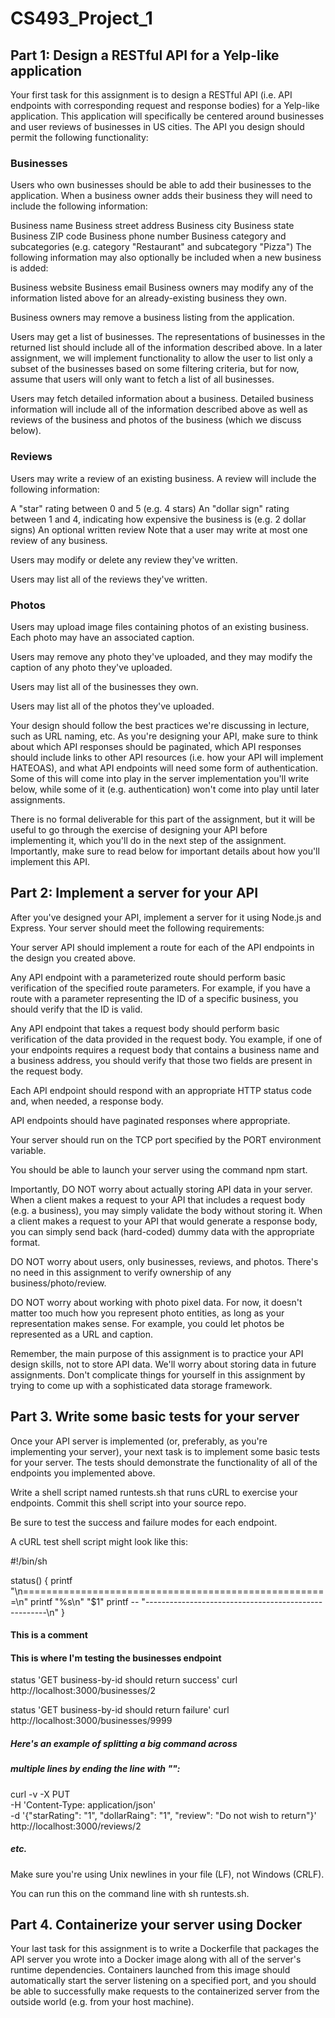 # CS493_Project_1

## Part 1: Design a RESTful API for a Yelp-like application
Your first task for this assignment is to design a RESTful API (i.e. API endpoints with corresponding request and response bodies) for a Yelp-like application. This application will specifically be centered around businesses and user reviews of businesses in US cities. The API you design should permit the following functionality:

### Businesses
Users who own businesses should be able to add their businesses to the application. When a business owner adds their business they will need to include the following information:

Business name
Business street address
Business city
Business state
Business ZIP code
Business phone number
Business category and subcategories (e.g. category "Restaurant" and subcategory "Pizza")
The following information may also optionally be included when a new business is added:

Business website
Business email
Business owners may modify any of the information listed above for an already-existing business they own.

Business owners may remove a business listing from the application.

Users may get a list of businesses. The representations of businesses in the returned list should include all of the information described above. In a later assignment, we will implement functionality to allow the user to list only a subset of the businesses based on some filtering criteria, but for now, assume that users will only want to fetch a list of all businesses.

Users may fetch detailed information about a business. Detailed business information will include all of the information described above as well as reviews of the business and photos of the business (which we discuss below).

### Reviews
Users may write a review of an existing business. A review will include the following information:

A "star" rating between 0 and 5 (e.g. 4 stars)
An "dollar sign" rating between 1 and 4, indicating how expensive the business is (e.g. 2 dollar signs)
An optional written review
Note that a user may write at most one review of any business.

Users may modify or delete any review they've written.

Users may list all of the reviews they've written.

### Photos
Users may upload image files containing photos of an existing business. Each photo may have an associated caption.

Users may remove any photo they've uploaded, and they may modify the caption of any photo they've uploaded.

Users may list all of the businesses they own.

Users may list all of the photos they've uploaded.

Your design should follow the best practices we're discussing in lecture, such as URL naming, etc. As you're designing your API, make sure to think about which API responses should be paginated, which API responses should include links to other API resources (i.e. how your API will implement HATEOAS), and what API endpoints will need some form of authentication. Some of this will come into play in the server implementation you'll write below, while some of it (e.g. authentication) won't come into play until later assignments.

There is no formal deliverable for this part of the assignment, but it will be useful to go through the exercise of designing your API before implementing it, which you'll do in the next step of the assignment. Importantly, make sure to read below for important details about how you'll implement this API.

## Part 2: Implement a server for your API
After you've designed your API, implement a server for it using Node.js and Express. Your server should meet the following requirements:

Your server API should implement a route for each of the API endpoints in the design you created above.

Any API endpoint with a parameterized route should perform basic verification of the specified route parameters. For example, if you have a route with a parameter representing the ID of a specific business, you should verify that the ID is valid.

Any API endpoint that takes a request body should perform basic verification of the data provided in the request body. You example, if one of your endpoints requires a request body that contains a business name and a business address, you should verify that those two fields are present in the request body.

Each API endpoint should respond with an appropriate HTTP status code and, when needed, a response body.

API endpoints should have paginated responses where appropriate.

Your server should run on the TCP port specified by the PORT environment variable.

You should be able to launch your server using the command npm start.

Importantly, DO NOT worry about actually storing API data in your server. When a client makes a request to your API that includes a request body (e.g. a business), you may simply validate the body without storing it. When a client makes a request to your API that would generate a response body, you can simply send back (hard-coded) dummy data with the appropriate format.

DO NOT worry about users, only businesses, reviews, and photos. There's no need in this assignment to verify ownership of any business/photo/review.

DO NOT worry about working with photo pixel data. For now, it doesn't matter too much how you represent photo entities, as long as your representation makes sense. For example, you could let photos be represented as a URL and caption.

Remember, the main purpose of this assignment is to practice your API design skills, not to store API data. We'll worry about storing data in future assignments. Don't complicate things for yourself in this assignment by trying to come up with a sophisticated data storage framework.

## Part 3. Write some basic tests for your server
Once your API server is implemented (or, preferably, as you're implementing your server), your next task is to implement some basic tests for your server. The tests should demonstrate the functionality of all of the endpoints you implemented above.

Write a shell script named runtests.sh that runs cURL to exercise your endpoints. Commit this shell script into your source repo.

Be sure to test the success and failure modes for each endpoint.

A cURL test shell script might look like this:

#!/bin/sh

status() {
    printf "\n=====================================================\n"
    printf "%s\n" "$1"
    printf -- "-----------------------------------------------------\n"
}

#### This is a comment
#### This is where I'm testing the businesses endpoint

status 'GET business-by-id should return success'
curl http://localhost:3000/businesses/2

status 'GET business-by-id should return failure'
curl http://localhost:3000/businesses/9999

##### Here's an example of splitting a big command across
##### multiple lines by ending the line with "\":

curl -v -X PUT \
    -H 'Content-Type: application/json' \
    -d '{"starRating": "1", "dollarRaing": "1", "review": "Do not wish to return"}' \
    http://localhost:3000/reviews/2

##### etc.
Make sure you're using Unix newlines in your file (LF), not Windows (CRLF).

You can run this on the command line with sh runtests.sh.

## Part 4. Containerize your server using Docker
Your last task for this assignment is to write a Dockerfile that packages the API server you wrote into a Docker image along with all of the server's runtime dependencies. Containers launched from this image should automatically start the server listening on a specified port, and you should be able to successfully make requests to the containerized server from the outside world (e.g. from your host machine).


